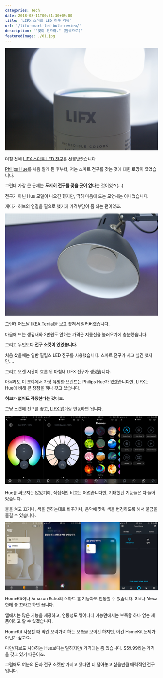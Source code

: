 ```yaml
---
categories: Tech
date: 2018-08-11T00:31:30+09:00
title: 'LIFX 스마트 LED 전구 리뷰'
url: '/lifx-smart-led-bulb-review/'
description: '"빛이 있으라." (원격으로)'
featuredImage: ./01.jpg
---
```


![LIFX 전구](01.jpg)

며칠 전에 [LIFX 스마트 LED 전구](https://www.lifx.com/products/lifx-e26)를 선물받았습니다.

[Philips Hue](http://meethue.com)를 처음 알게 된 후부터, 저는 스마트 전구를 갖는 것에 대한 로망이 있었습니다.

그런데 가장 큰 문제는 **도저히 전구를 꽂을 곳이 없다**는 것이었죠(...)

전구가 아닌 Hue 모델이 나오긴 했지만, 딱히 마음에 드는 모양새는 아니었습니다.

게다가 허브의 연결을 필요로 했기에 가격부담이 좀 되는 편이었죠.

![LIFX 전구와 IKEA Tertial](02.jpg)

그런데 어느날 [IKEA Tertial](https://www.ikea.com/kr/ko/catalog/products/10355439/)을 보고 꽂혀서 질러버렸습니다.

마음에 드는 생김새와 2만원도 안하는 가격은 지름신을 불러오기에 충분했습니다.

그리고 무엇보다 **전구 소켓이 있었습니다.**

처음 샀을때는 일반 필립스 LED 전구를 사용했습니다. 스마트 전구가 사고 싶긴 했지만....

그리고 오랜 시간이 흐른 뒤 마침내 LIFX 전구가 생겼습니다.

아무래도 이 분야에서 가장 유명한 브랜드는 Philips Hue가 있겠습니다만, LIFX는 Hue에 비해 큰 장점을 하나 갖고 있습니다.

**허브가 없어도 작동한다는 것**이죠.

그냥 소켓에 전구를 꽂고, [LIFX 앱](https://www.lifx.com/pages/go)이랑 연동하면 됩니다.

![LIFX 앱](03.jpg)

Hue를 써보지는 않았기에, 직접적인 비교는 어렵습니다만, 기대했던 기능들은 다 들어 있습니다.

불을 켜고 끄거나, 색을 원하는대로 바꾸거나, 음악에 맞춰 색을 변경하도록 해서 불금을 즐길 수 있습니다.

![HomeKit, Amazon Echo와 연동](04.jpg)

HomeKit이나 Amazon Echo의 스마트 홈 기능과도 연동할 수 있습니다. Siri나 Alexa한테 불 끄라고 하면 끕니다.

앱에서는 많은 기능을 제공하고, 연동성도 뛰어나니 기능면에서는 부족함 하나 없는 제품이라고 할 수 있겠습니다.

HomeKit 사용할 때 약간 오락가락 하는 모습을 보이긴 하지만, 이건 HomeKit 문제가 아닌가 싶고요.

다만(허브도 사야하는 Hue보다는 덜하지만) 가격대는 좀 있습니다. \$59.99라는 가격을 갖고 있기 때문이죠.

그럼에도 여분의 돈과 전구 소켓만 가지고 있다면 더 달아놓고 싶을만큼 매력적인 전구입니다.
